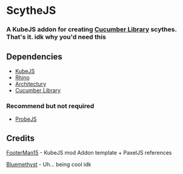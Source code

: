 # ScytheJS
### A KubeJS addon for creating [Cucumber Library](https://github.com/BlakeBr0/Cucumber) scythes. That's it. idk why you'd need this


## Dependencies
- [KubeJS](https://www.curseforge.com/minecraft/mc-mods/kubejs)
- [Rhino](https://www.curseforge.com/minecraft/mc-mods/rhino)
- [Architectury](https://www.curseforge.com/minecraft/mc-mods/architectury-api)
- [Cucumber Library](https://www.curseforge.com/minecraft/mc-mods/cucumber)
### Recommend but not required
- [ProbeJS](https://www.curseforge.com/minecraft/mc-mods/probejs)

## Credits
[FooterMan15](https://github.com/FooterMan15) - KubeJS mod Addon template + PaxelJS references

[Bluemethyst](https://bluemethyst.dev) - Uh... being cool idk
